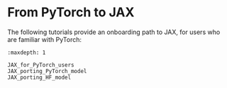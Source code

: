 # From PyTorch to JAX

The following tutorials provide an onboarding path to JAX, for users who are familiar with PyTorch:

```{toctree}
:maxdepth: 1

JAX_for_PyTorch_users
JAX_porting_PyTorch_model
JAX_porting_HF_model
```
